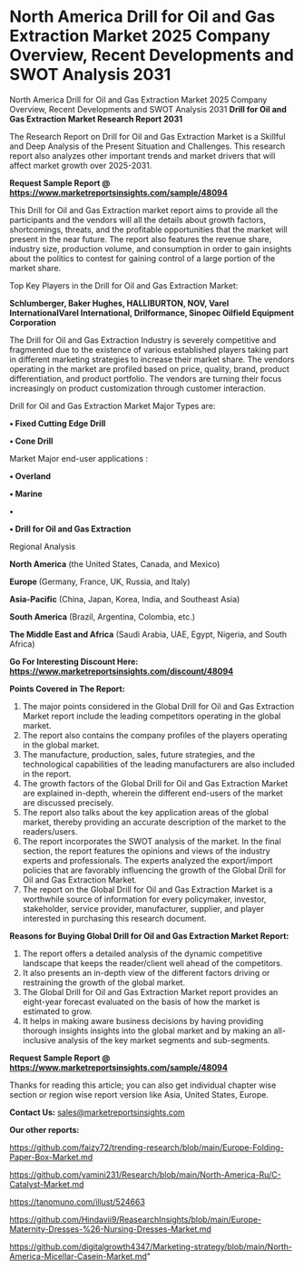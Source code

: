 # North America Drill for Oil and Gas Extraction Market 2025 Company Overview, Recent Developments and SWOT Analysis 2031
North America Drill for Oil and Gas Extraction Market 2025 Company Overview, Recent Developments and SWOT Analysis 2031
<strong>Drill for Oil and Gas Extraction Market Research Report 2031</strong>

The Research Report on Drill for Oil and Gas Extraction Market is a Skillful and Deep Analysis of the Present Situation and Challenges. This research report also analyzes other important trends and market drivers that will affect market growth over 2025-2031.

<strong>Request Sample Report @ <a href=https://www.marketreportsinsights.com/sample/48094>https://www.marketreportsinsights.com/sample/48094</a></strong>

This Drill for Oil and Gas Extraction market report aims to provide all the participants and the vendors will all the details about growth factors, shortcomings, threats, and the profitable opportunities that the market will present in the near future. The report also features the revenue share, industry size, production volume, and consumption in order to gain insights about the politics to contest for gaining control of a large portion of the market share.

Top Key Players in the Drill for Oil and Gas Extraction Market:

<strong>Schlumberger, Baker Hughes, HALLIBURTON, NOV, Varel InternationalVarel International, Drilformance, Sinopec Oilfield Equipment Corporation</strong>

The Drill for Oil and Gas Extraction Industry is severely competitive and fragmented due to the existence of various established players taking part in different marketing strategies to increase their market share. The vendors operating in the market are profiled based on price, quality, brand, product differentiation, and product portfolio. The vendors are turning their focus increasingly on product customization through customer interaction.

Drill for Oil and Gas Extraction Market Major Types are:

<strong>•  Fixed Cutting Edge Drill

•  Cone Drill</strong>

Market Major end-user applications :

<strong>•  Overland

•  Marine

•  

•  Drill for Oil and Gas Extraction</strong>

Regional Analysis

</u><strong><b>North America</b></strong> (the United States, Canada, and Mexico)

<strong><b>Europe </b></strong>(Germany, France, UK, Russia, and Italy)

<strong><b>Asia-Pacific</b></strong> (China, Japan, Korea, India, and Southeast Asia)

<strong><b>South America</b></strong> (Brazil, Argentina, Colombia, etc.)

<strong><b>The Middle East and Africa</b></strong> (Saudi Arabia, UAE, Egypt, Nigeria, and South Africa)

<strong>Go For Interesting Discount Here: <a href=https://www.marketreportsinsights.com/discount/48094>https://www.marketreportsinsights.com/discount/48094</a></strong>

<strong>Points Covered in The Report:</strong>
<ol>
  <li>The major points considered in the Global Drill for Oil and Gas Extraction Market report include the leading competitors operating in the global market.</li>
  <li>The report also contains the company profiles of the players operating in the global market.</li>
  <li>The manufacture, production, sales, future strategies, and the technological capabilities of the leading manufacturers are also included in the report.</li>
  <li>The growth factors of the Global Drill for Oil and Gas Extraction Market are explained in-depth, wherein the different end-users of the market are discussed precisely.</li>
  <li>The report also talks about the key application areas of the global market, thereby providing an accurate description of the market to the readers/users.</li>
  <li>The report incorporates the SWOT analysis of the market. In the final section, the report features the opinions and views of the industry experts and professionals. The experts analyzed the export/import policies that are favorably influencing the growth of the Global Drill for Oil and Gas Extraction Market.</li>
  <li>The report on the Global Drill for Oil and Gas Extraction Market is a worthwhile source of information for every policymaker, investor, stakeholder, service provider, manufacturer, supplier, and player interested in purchasing this research document.</li>
</ol>
<strong>Reasons for Buying Global Drill for Oil and Gas Extraction Market Report:</strong>

<ol>
  <li>The report offers a detailed analysis of the dynamic competitive landscape that keeps the reader/client well ahead of the competitors.</li>
  <li>It also presents an in-depth view of the different factors driving or restraining the growth of the global market.</li>
  <li>The Global Drill for Oil and Gas Extraction Market report provides an eight-year forecast evaluated on the basis of how the market is estimated to grow.</li>
  <li>It helps in making aware business decisions by having providing thorough insights insights into the global market and by making an all-inclusive analysis of the key market segments and sub-segments.</li>
</ol>
<strong>Request Sample Report @ <a href=https://www.marketreportsinsights.com/sample/48094>https://www.marketreportsinsights.com/sample/48094</a></strong>


Thanks for reading this article; you can also get individual chapter wise section or region wise report version like Asia, United States, Europe.

<strong>Contact Us:</strong>
sales@marketreportsinsights.com

<strong>Our other reports:</strong>

<a href=https://github.com/faizy72/trending-research/blob/main/Europe-Folding-Paper-Box-Market.md>https://github.com/faizy72/trending-research/blob/main/Europe-Folding-Paper-Box-Market.md</a>

<a href=https://github.com/yamini231/Research/blob/main/North-America-Ru/C-Catalyst-Market.md>https://github.com/yamini231/Research/blob/main/North-America-Ru/C-Catalyst-Market.md</a>

<a href=https://tanomuno.com/illust/524663>https://tanomuno.com/illust/524663</a>

<a href=https://github.com/Hindavii9/ReasearchInsights/blob/main/Europe-Maternity-Dresses-%26-Nursing-Dresses-Market.md>https://github.com/Hindavii9/ReasearchInsights/blob/main/Europe-Maternity-Dresses-%26-Nursing-Dresses-Market.md</a>

<a href=https://github.com/digitalgrowth4347/Marketing-strategy/blob/main/North-America-Micellar-Casein-Market.md>https://github.com/digitalgrowth4347/Marketing-strategy/blob/main/North-America-Micellar-Casein-Market.md</a>"
